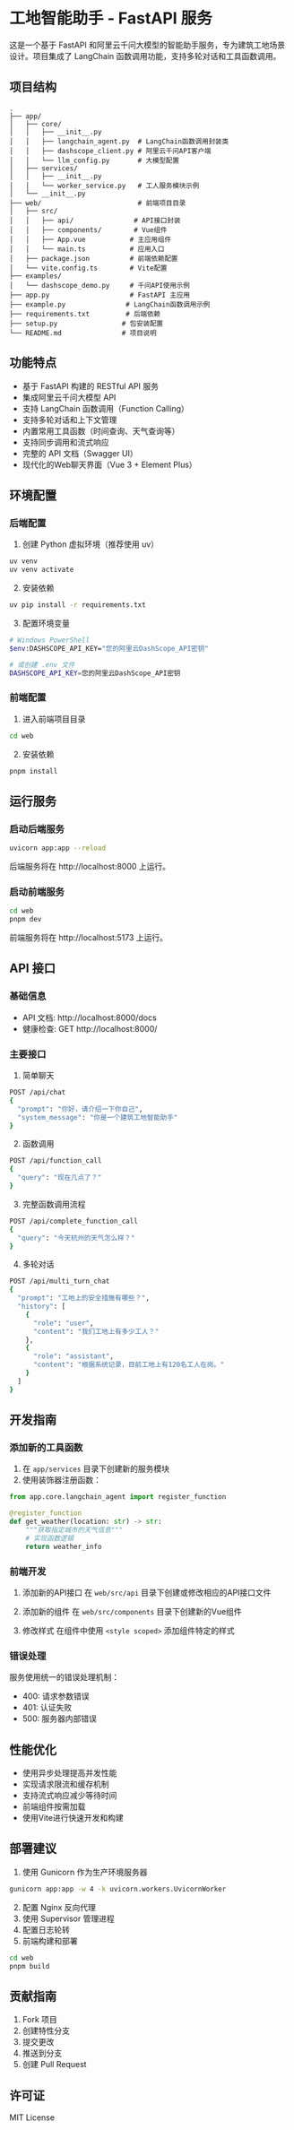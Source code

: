 # 工地智能助手 - FastAPI 服务

这是一个基于 FastAPI 和阿里云千问大模型的智能助手服务，专为建筑工地场景设计。项目集成了 LangChain 函数调用功能，支持多轮对话和工具函数调用。

## 项目结构

```
.
├── app/
│   ├── core/
│   │   ├── __init__.py
│   │   ├── langchain_agent.py  # LangChain函数调用封装类
│   │   ├── dashscope_client.py # 阿里云千问API客户端
│   │   └── llm_config.py       # 大模型配置
│   ├── services/
│   │   ├── __init__.py
│   │   └── worker_service.py   # 工人服务模块示例
│   └── __init__.py
├── web/                        # 前端项目目录
│   ├── src/
│   │   ├── api/               # API接口封装
│   │   ├── components/        # Vue组件
│   │   ├── App.vue           # 主应用组件
│   │   └── main.ts           # 应用入口
│   ├── package.json          # 前端依赖配置
│   └── vite.config.ts        # Vite配置
├── examples/
│   └── dashscope_demo.py     # 千问API使用示例
├── app.py                    # FastAPI 主应用
├── example.py               # LangChain函数调用示例
├── requirements.txt         # 后端依赖
├── setup.py                # 包安装配置
└── README.md               # 项目说明
```

## 功能特点

- 基于 FastAPI 构建的 RESTful API 服务
- 集成阿里云千问大模型 API
- 支持 LangChain 函数调用（Function Calling）
- 支持多轮对话和上下文管理
- 内置常用工具函数（时间查询、天气查询等）
- 支持同步调用和流式响应
- 完整的 API 文档（Swagger UI）
- 现代化的Web聊天界面（Vue 3 + Element Plus）

## 环境配置

### 后端配置

1. 创建 Python 虚拟环境（推荐使用 uv）
```bash
uv venv
uv venv activate
```

2. 安装依赖
```bash
uv pip install -r requirements.txt
```

3. 配置环境变量
```bash
# Windows PowerShell
$env:DASHSCOPE_API_KEY="您的阿里云DashScope_API密钥"

# 或创建 .env 文件
DASHSCOPE_API_KEY=您的阿里云DashScope_API密钥
```

### 前端配置

1. 进入前端项目目录
```bash
cd web
```

2. 安装依赖
```bash
pnpm install
```

## 运行服务

### 启动后端服务
```bash
uvicorn app:app --reload
```
后端服务将在 http://localhost:8000 上运行。

### 启动前端服务
```bash
cd web
pnpm dev
```
前端服务将在 http://localhost:5173 上运行。

## API 接口

### 基础信息

- API 文档: http://localhost:8000/docs
- 健康检查: GET http://localhost:8000/

### 主要接口

1. 简单聊天
```bash
POST /api/chat
{
  "prompt": "你好，请介绍一下你自己",
  "system_message": "你是一个建筑工地智能助手"
}
```

2. 函数调用
```bash
POST /api/function_call
{
  "query": "现在几点了？"
}
```

3. 完整函数调用流程
```bash
POST /api/complete_function_call
{
  "query": "今天杭州的天气怎么样？"
}
```

4. 多轮对话
```bash
POST /api/multi_turn_chat
{
  "prompt": "工地上的安全措施有哪些？",
  "history": [
    {
      "role": "user",
      "content": "我们工地上有多少工人？"
    },
    {
      "role": "assistant", 
      "content": "根据系统记录，目前工地上有120名工人在岗。"
    }
  ]
}
```

## 开发指南

### 添加新的工具函数

1. 在 `app/services` 目录下创建新的服务模块
2. 使用装饰器注册函数：

```python
from app.core.langchain_agent import register_function

@register_function
def get_weather(location: str) -> str:
    """获取指定城市的天气信息"""
    # 实现函数逻辑
    return weather_info
```

### 前端开发

1. 添加新的API接口
在 `web/src/api` 目录下创建或修改相应的API接口文件

2. 添加新的组件
在 `web/src/components` 目录下创建新的Vue组件

3. 修改样式
在组件中使用 `<style scoped>` 添加组件特定的样式

### 错误处理

服务使用统一的错误处理机制：
- 400: 请求参数错误
- 401: 认证失败
- 500: 服务器内部错误

## 性能优化

- 使用异步处理提高并发性能
- 实现请求限流和缓存机制
- 支持流式响应减少等待时间
- 前端组件按需加载
- 使用Vite进行快速开发和构建

## 部署建议

1. 使用 Gunicorn 作为生产环境服务器
```bash
gunicorn app:app -w 4 -k uvicorn.workers.UvicornWorker
```

2. 配置 Nginx 反向代理
3. 使用 Supervisor 管理进程
4. 配置日志轮转
5. 前端构建和部署
```bash
cd web
pnpm build
```

## 贡献指南

1. Fork 项目
2. 创建特性分支
3. 提交更改
4. 推送到分支
5. 创建 Pull Request

## 许可证

MIT License 